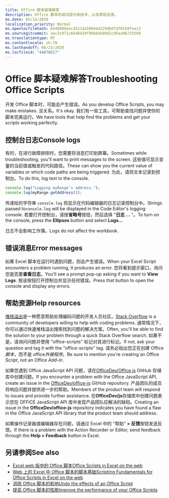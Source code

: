 ```yaml
---
title: Office 脚本疑难解答
description: Office 脚本的调试提示和技术，以及帮助资源。
ms.date: 05/14/2020
localization_priority: Normal
ms.openlocfilehash: 6448980eec45214a589444229db0fd781b9fea13
ms.sourcegitcommit: aec3c971c6640429f89b6bb99d2c95ea06725599
ms.translationtype: MT
ms.contentlocale: zh-CN
ms.lasthandoff: 06/25/2020
ms.locfileid: "44878617"
---
```

# <a name="troubleshooting-office-scripts"></a><span data-ttu-id="6aa18-103">Office 脚本疑难解答</span><span class="sxs-lookup"><span data-stu-id="6aa18-103">Troubleshooting Office Scripts</span></span>

<span data-ttu-id="6aa18-104">开发 Office 脚本时，可能会产生错误。</span><span class="sxs-lookup"><span data-stu-id="6aa18-104">As you develop Office Scripts, you may make mistakes.</span></span> <span data-ttu-id="6aa18-105">没关系。</span><span class="sxs-lookup"><span data-stu-id="6aa18-105">It's okay.</span></span> <span data-ttu-id="6aa18-106">我们有一些工具，可帮助查找问题并使你的脚本完美运行。</span><span class="sxs-lookup"><span data-stu-id="6aa18-106">We have tools that help find the problems and get your scripts working perfectly.</span></span>

## <a name="console-logs"></a><span data-ttu-id="6aa18-107">控制台日志</span><span class="sxs-lookup"><span data-stu-id="6aa18-107">Console logs</span></span>

<span data-ttu-id="6aa18-108">有时，在进行故障排除时，您需要将消息打印到屏幕。</span><span class="sxs-lookup"><span data-stu-id="6aa18-108">Sometimes while troubleshooting, you'll want to print messages to the screen.</span></span> <span data-ttu-id="6aa18-109">这些值可显示变量的当前值或触发的代码路径。</span><span class="sxs-lookup"><span data-stu-id="6aa18-109">These can show you the current value of variables or which code paths are being triggered.</span></span> <span data-ttu-id="6aa18-110">为此，请将文本记录到控制台。</span><span class="sxs-lookup"><span data-stu-id="6aa18-110">To do this, log text to the console.</span></span>

```TypeScript
console.log("Logging myRange's address.");
console.log(myRange.getAddress());
```

<span data-ttu-id="6aa18-111">传递给的字符串 `console.log` 将显示在代码编辑器的日志记录控制台中。</span><span class="sxs-lookup"><span data-stu-id="6aa18-111">Strings passed to`console.log` will be displayed in the Code Editor's logging console.</span></span> <span data-ttu-id="6aa18-112">若要打开控制台，请按**省略号**按钮，然后选择 "**日志 ...** "。</span><span class="sxs-lookup"><span data-stu-id="6aa18-112">To turn on the console, press the **Ellipses** button and select **Logs...**</span></span>

<span data-ttu-id="6aa18-113">日志不会影响工作簿。</span><span class="sxs-lookup"><span data-stu-id="6aa18-113">Logs do not affect the workbook.</span></span>

## <a name="error-messages"></a><span data-ttu-id="6aa18-114">错误消息</span><span class="sxs-lookup"><span data-stu-id="6aa18-114">Error messages</span></span>

<span data-ttu-id="6aa18-115">如果 Excel 脚本在运行时遇到问题，则会产生错误。</span><span class="sxs-lookup"><span data-stu-id="6aa18-115">When your Excel Script encounters a problem running, it produces an error.</span></span> <span data-ttu-id="6aa18-116">您将看到提示窗口，询问您是否要**查看日志**。</span><span class="sxs-lookup"><span data-stu-id="6aa18-116">You'll see a prompt pop-up asking if you want to **View Logs**.</span></span> <span data-ttu-id="6aa18-117">按该按钮打开控制台并显示任何错误。</span><span class="sxs-lookup"><span data-stu-id="6aa18-117">Press that button to open the console and display any errors.</span></span>

## <a name="help-resources"></a><span data-ttu-id="6aa18-118">帮助资源</span><span class="sxs-lookup"><span data-stu-id="6aa18-118">Help resources</span></span>

<span data-ttu-id="6aa18-119">[堆栈溢出](https://stackoverflow.com/questions/tagged/office-scripts)是一种愿意帮助处理编码问题的开发人员社区。</span><span class="sxs-lookup"><span data-stu-id="6aa18-119">[Stack Overflow](https://stackoverflow.com/questions/tagged/office-scripts) is a community of developers willing to help with coding problems.</span></span> <span data-ttu-id="6aa18-120">通常情况下，你可以通过快速堆栈溢出搜索找到问题的解决方案。</span><span class="sxs-lookup"><span data-stu-id="6aa18-120">Often, you'll be able to find the solution to your problem through a quick Stack Overflow search.</span></span> <span data-ttu-id="6aa18-121">如果不是，请询问问题并使用 "office-scripts" 标记对其进行标记。</span><span class="sxs-lookup"><span data-stu-id="6aa18-121">If not, ask your question and tag it with the "office-scripts" tag.</span></span> <span data-ttu-id="6aa18-122">请务必指出您正在创建 Office*脚本*，而不是 office*外接程序*。</span><span class="sxs-lookup"><span data-stu-id="6aa18-122">Be sure to mention you're creating an Office *Script*, not an Office *Add-in*.</span></span>

<span data-ttu-id="6aa18-123">如果您遇到 Office JavaScript API 问题，请在[OfficeDev/Office js](https://github.com/OfficeDev/office-js) GitHub 存储库中创建问题。</span><span class="sxs-lookup"><span data-stu-id="6aa18-123">If you encounter a problem with the Office JavaScript API, create an issue in the [OfficeDev/office-js](https://github.com/OfficeDev/office-js) GitHub repository.</span></span> <span data-ttu-id="6aa18-124">产品团队的成员将响应问题并提供进一步的帮助。</span><span class="sxs-lookup"><span data-stu-id="6aa18-124">Members of the product team will respond to issues and provide further assistance.</span></span> <span data-ttu-id="6aa18-125">在**OfficeDev/js**存储库中创建问题表示您在 OFFICE JavaScript API 库中发现产品团队应解决的缺陷。</span><span class="sxs-lookup"><span data-stu-id="6aa18-125">Creating an issue in the **OfficeDev/office-js** repository indicates you have found a flaw in the Office JavaScript API library that the product team should address.</span></span>

<span data-ttu-id="6aa18-126">如果操作记录器或编辑器存在问题，请通过 Excel 中的 "帮助" **> 反馈**按钮发送反馈。</span><span class="sxs-lookup"><span data-stu-id="6aa18-126">If there is a problem with the Action Recorder or Editor, send feedback through the **Help > Feedback** button in Excel.</span></span>

## <a name="see-also"></a><span data-ttu-id="6aa18-127">另请参阅</span><span class="sxs-lookup"><span data-stu-id="6aa18-127">See also</span></span>

- [<span data-ttu-id="6aa18-128">Excel web 版中的 Office 脚本</span><span class="sxs-lookup"><span data-stu-id="6aa18-128">Office Scripts in Excel on the web</span></span>](../overview/excel.md)
- [<span data-ttu-id="6aa18-129">Web 上的 Excel 中 Office 脚本的脚本基础</span><span class="sxs-lookup"><span data-stu-id="6aa18-129">Scripting Fundamentals for Office Scripts in Excel on the web</span></span>](../develop/scripting-fundamentals.md)
- [<span data-ttu-id="6aa18-130">消除 Office 脚本的影响</span><span class="sxs-lookup"><span data-stu-id="6aa18-130">Undo the effects of an Office Script</span></span>](undo.md)
- [<span data-ttu-id="6aa18-131">提高 Office 脚本的性能</span><span class="sxs-lookup"><span data-stu-id="6aa18-131">Improve the performance of your Office Scripts</span></span>](../develop/web-client-performance.md)
